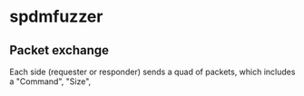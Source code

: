 # spdmfuzzer

## Packet exchange

Each side (requester or responder) sends a quad of packets,
which includes a "Command", "Size",